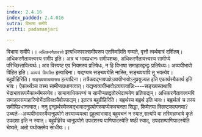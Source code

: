 ```yaml
---
index: 2.4.16
index_padded: 2.4.016
sutra: विभाषा समीपे
vritti: padamanjari

---
```

विभाषा समीपे।। `अधिकरणैतावत्त्वे` इत्यधिकारात्समीपरूप एतस्मिन्निति गम्यते, वृत्तौ त्वर्थमात्रं दर्शितम्। अधिकरणैतावत्त्वस्य समीप इति। अत्र च भावप्रधानः समीपशब्दः, अधिकरणैतावत्त्वस्य सामीप्ये परिच्छित्तावित्यर्थः। अत्र विस्पष्ट एव नियमस्य प्रतिषेधः, न हि विभाषा समाहारद्वन्द्वः प्रतिषेध्यः। अव्ययीभावो विहित इति। `अव्ययं विभक्ति` इत्यादिना। यद्यप्यत्र सङ्ख्ययेति नास्ति, सङ्ख्ययापि तु भवत्येव। बहुव्रीहिरिति। `सङ्ख्ययाव्ययासन्न` इत्यादिना। तत्रैकवद्भावपक्षेऽव्ययीभावोऽनुप्रयुज्यत इति एकार्थस्यैकार्थ इति भावः। ऐकार्थ्यञ्च तस्य सामीप्यप्रधानत्वात्। यद्यप्यव्ययीभावोऽव्ययत्वान्निः----सङ्ख्यस्तथापि भेदाभावरूपमैकार्थ्यमस्त्येव। सामानाधिकरण्यं च सामीप्यतद्वतोरभेदाश्रयेण प्रतिपाद्यम्। अधिकरणैतावत्त्वमपि समाहारसमाहारिणोर्भेदाविवक्षयैवोपपाद्यम्। इतरत्र बहुव्रीहिरिति। बह्वर्थस्य बह्वर्थ इति भावः। बह्वर्थत्वं च तस्य समीपिप्रधानत्वात्। ननु द्वन्द्वार्थस्यैकवद्भावादनुप्रयोगस्याप्येकवचनता सिद्धा, किमेतया क्लिष्टकल्पनया? उच्यते--अव्ययीभावस्यैवानुप्रयोगे तस्याव्ययत्वा द्वहुत्वाभावाद् बहुवचनं न स्यात्,सत्यपि वा तस्मिन्नम्भावे कृते उपदशा इति न स्यात्। बहुव्रीहेरेव चानुप्रयोगे उपदशस्य पाणिपादस्येति षष्ठी स्याद्, उपदशम्पाणिपादस्येति चेष्यते; अतो यथोक्तमेव साधीयः।।